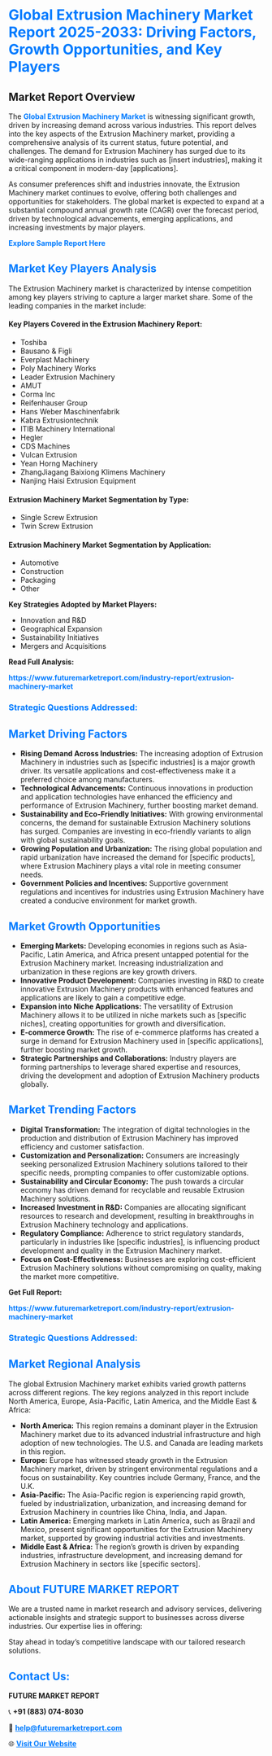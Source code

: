 <h1 style="color: #007BFF;">Global Extrusion Machinery Market Report 2025-2033: Driving Factors, Growth Opportunities, and Key Players</h1>

<section id="overview">
<h2>Market Report Overview</h2>
<p>The <a href="https://www.futuremarketreport.com/industry-report/extrusion-machinery-market" style="color: #007BFF; text-decoration: none;"><strong>Global Extrusion Machinery Market</strong></a> is witnessing significant growth, driven by increasing demand across various industries. This report delves into the key aspects of the Extrusion Machinery market, providing a comprehensive analysis of its current status, future potential, and challenges. The demand for Extrusion Machinery has surged due to its wide-ranging applications in industries such as [insert industries], making it a critical component in modern-day [applications].</p>
<p>As consumer preferences shift and industries innovate, the Extrusion Machinery market continues to evolve, offering both challenges and opportunities for stakeholders. The global market is expected to expand at a substantial compound annual growth rate (CAGR) over the forecast period, driven by technological advancements, emerging applications, and increasing investments by major players.</p>
</section>

<section id="overview">
<p><a href="https://www.futuremarketreport.com/request-sample/reportId=51362" style="color: #007BFF; text-decoration: none;"><strong>Explore Sample Report Here</strong></a></p>
</section>

<section id="key-players">
<h2 style="color: #007BFF;">Market Key Players Analysis</h2>
<p>The Extrusion Machinery market is characterized by intense competition among key players striving to capture a larger market share. Some of the leading companies in the market include:</p>
<h4>Key Players Covered in the Extrusion Machinery Report:</h4>
<ul><li>Toshiba</li><li>Bausano &amp; Figli</li><li>Everplast Machinery</li><li>Poly Machinery Works</li><li>Leader Extrusion Machinery</li><li>AMUT</li><li>Corma Inc</li><li>Reifenhauser Group</li><li>Hans Weber Maschinenfabrik</li><li>Kabra Extrusiontechnik</li><li>ITIB Machinery International</li><li>Hegler</li><li>CDS Machines</li><li>Vulcan Extrusion</li><li>Yean Horng Machinery</li><li>ZhangJiagang Baixiong Klimens Machinery</li><li>Nanjing Haisi Extrusion Equipment</li></ul>
<h4>Extrusion Machinery Market Segmentation by Type:</h4>
<ul><li>Single Screw Extrusion</li><li>Twin Screw Extrusion</li></ul>

<h4>Extrusion Machinery Market Segmentation by Application:</h4>
<ul><li>Automotive</li><li>Construction</li><li>Packaging</li><li>Other</li></ul>
<p><strong>Key Strategies Adopted by Market Players:</strong></p>
<ul>
<li>Innovation and R&D</li>
<li>Geographical Expansion</li>
<li>Sustainability Initiatives</li>
<li>Mergers and Acquisitions</li>
</ul>
</section>

<section>
<p><strong>Read Full Analysis: </strong></p><a href="https://www.futuremarketreport.com/industry-report/extrusion-machinery-market" style="color: #007BFF; text-decoration: none;"><strong>https://www.futuremarketreport.com/industry-report/extrusion-machinery-market</strong></a>
<h3 style="color: #007BFF;">Strategic Questions Addressed:</h3>
</section>

<section id="driving-factors">
<h2 style="color: #007BFF;">Market Driving Factors</h2>
<ul>
<li><strong>Rising Demand Across Industries:</strong> The increasing adoption of Extrusion Machinery in industries such as [specific industries] is a major growth driver. Its versatile applications and cost-effectiveness make it a preferred choice among manufacturers.</li>
<li><strong>Technological Advancements:</strong> Continuous innovations in production and application technologies have enhanced the efficiency and performance of Extrusion Machinery, further boosting market demand.</li>
<li><strong>Sustainability and Eco-Friendly Initiatives:</strong> With growing environmental concerns, the demand for sustainable Extrusion Machinery solutions has surged. Companies are investing in eco-friendly variants to align with global sustainability goals.</li>
<li><strong>Growing Population and Urbanization:</strong> The rising global population and rapid urbanization have increased the demand for [specific products], where Extrusion Machinery plays a vital role in meeting consumer needs.</li>
<li><strong>Government Policies and Incentives:</strong> Supportive government regulations and incentives for industries using Extrusion Machinery have created a conducive environment for market growth.</li>
</ul>
</section>

<section id="growth-opportunities">
<h2 style="color: #007BFF;">Market Growth Opportunities</h2>
<ul>
<li><strong>Emerging Markets:</strong> Developing economies in regions such as Asia-Pacific, Latin America, and Africa present untapped potential for the Extrusion Machinery market. Increasing industrialization and urbanization in these regions are key growth drivers.</li>
<li><strong>Innovative Product Development:</strong> Companies investing in R&D to create innovative Extrusion Machinery products with enhanced features and applications are likely to gain a competitive edge.</li>
<li><strong>Expansion into Niche Applications:</strong> The versatility of Extrusion Machinery allows it to be utilized in niche markets such as [specific niches], creating opportunities for growth and diversification.</li>
<li><strong>E-commerce Growth:</strong> The rise of e-commerce platforms has created a surge in demand for Extrusion Machinery used in [specific applications], further boosting market growth.</li>
<li><strong>Strategic Partnerships and Collaborations:</strong> Industry players are forming partnerships to leverage shared expertise and resources, driving the development and adoption of Extrusion Machinery products globally.</li>
</ul>
</section>

<section id="trending-factors">
<h2 style="color: #007BFF;">Market Trending Factors</h2>
<ul>
<li><strong>Digital Transformation:</strong> The integration of digital technologies in the production and distribution of Extrusion Machinery has improved efficiency and customer satisfaction.</li>
<li><strong>Customization and Personalization:</strong> Consumers are increasingly seeking personalized Extrusion Machinery solutions tailored to their specific needs, prompting companies to offer customizable options.</li>
<li><strong>Sustainability and Circular Economy:</strong> The push towards a circular economy has driven demand for recyclable and reusable Extrusion Machinery solutions.</li>
<li><strong>Increased Investment in R&D:</strong> Companies are allocating significant resources to research and development, resulting in breakthroughs in Extrusion Machinery technology and applications.</li>
<li><strong>Regulatory Compliance:</strong> Adherence to strict regulatory standards, particularly in industries like [specific industries], is influencing product development and quality in the Extrusion Machinery market.</li>
<li><strong>Focus on Cost-Effectiveness:</strong> Businesses are exploring cost-efficient Extrusion Machinery solutions without compromising on quality, making the market more competitive.</li>
</ul>
</section>

<section>
<p><strong>Get Full Report: </strong></p><a href="https://www.futuremarketreport.com/industry-report/extrusion-machinery-market" style="color: #007BFF; text-decoration: none;"><strong>https://www.futuremarketreport.com/industry-report/extrusion-machinery-market</strong></a>
<h3 style="color: #007BFF;">Strategic Questions Addressed:</h3>
</section>


<section id="regional-analysis">
<h2 style="color: #007BFF;">Market Regional Analysis</h2>
<p>The global Extrusion Machinery market exhibits varied growth patterns across different regions. The key regions analyzed in this report include North America, Europe, Asia-Pacific, Latin America, and the Middle East & Africa:</p>
<ul>
<li><strong>North America:</strong> This region remains a dominant player in the Extrusion Machinery market due to its advanced industrial infrastructure and high adoption of new technologies. The U.S. and Canada are leading markets in this region.</li>
<li><strong>Europe:</strong> Europe has witnessed steady growth in the Extrusion Machinery market, driven by stringent environmental regulations and a focus on sustainability. Key countries include Germany, France, and the U.K.</li>
<li><strong>Asia-Pacific:</strong> The Asia-Pacific region is experiencing rapid growth, fueled by industrialization, urbanization, and increasing demand for Extrusion Machinery in countries like China, India, and Japan.</li>
<li><strong>Latin America:</strong> Emerging markets in Latin America, such as Brazil and Mexico, present significant opportunities for the Extrusion Machinery market, supported by growing industrial activities and investments.</li>
<li><strong>Middle East & Africa:</strong> The region’s growth is driven by expanding industries, infrastructure development, and increasing demand for Extrusion Machinery in sectors like [specific sectors].</li>
</ul>
</section>

<footer>
<h2 style="color: #007BFF;">About FUTURE MARKET REPORT</h2>
<p>We are a trusted name in market research and advisory services, delivering actionable insights and strategic support to businesses across diverse industries. Our expertise lies in offering:</p>

<p>Stay ahead in today’s competitive landscape with our tailored research solutions.</p>

<h2 style="color: #007BFF;">Contact Us:</h2>
<p><strong>FUTURE MARKET REPORT</strong></p>
<p>📞 <strong>+91 (883) 074-8030</strong></p>
<p>📧 <strong><a href="mailto:help@futuremarketreport.com" style="color: #007BFF;">help@futuremarketreport.com</a></strong></p>
<p>🌐 <strong><a href="https://www.futuremarketreport.com/" style="color: #007BFF;">Visit Our Website</a></strong></p>
</footer>
